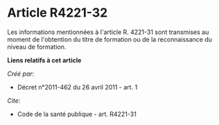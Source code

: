 # Article R4221-32

Les informations mentionnées à l'article R. 4221-31 sont transmises au moment de l'obtention du titre de formation ou de la
reconnaissance du niveau de formation.

**Liens relatifs à cet article**

_Créé par_:

  - Décret n°2011-462 du 26 avril 2011 - art. 1

_Cite_:

  - Code de la santé publique - art. R4221-31
